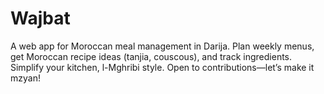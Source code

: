 # Wajbat
A web app for Moroccan meal management in Darija. Plan weekly menus, get Moroccan recipe ideas (tanjia, couscous), and track ingredients. Simplify your kitchen, l-Mghribi style. Open to contributions—let’s make it mzyan!
